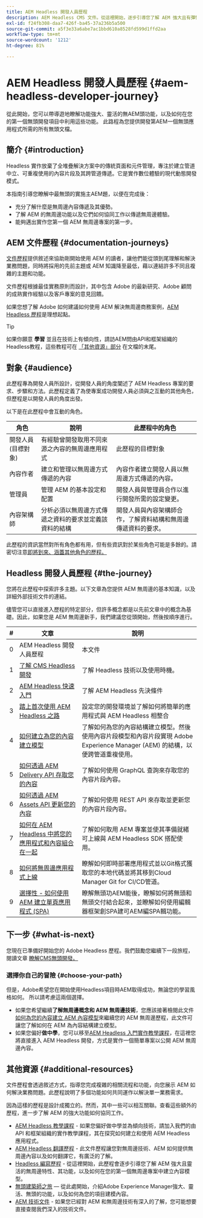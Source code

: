 ```yaml
---
title: AEM Headless 開發人員歷程
description: AEM Headless CMS 文件。從這裡開始，逐步引導您了解 AEM 強大且有彈性的無周邊功能、其功能，以及如何在您的第一個開發專案中運用這些功能。
exl-id: f24fb308-daa7-426f-ba45-37a236b5a500
source-git-commit: a5f3e33a6abe7ac1bbd610a8528fd599d1ffd2aa
workflow-type: tm+mt
source-wordcount: '1212'
ht-degree: 81%

---
```


# AEM Headless 開發人員歷程 {#aem-headless-developer-journey}

從此開始，您可以帶導遊地瞭解功能強大、靈活的無AEM頭功能，以及如何在您的第一個無頭開發項目中利用這些功能。 此路程為您提供開發第AEM一個無頭應用程式所需的所有無頭文檔。

## 簡介 {#introduction}

Headless 實作放棄了全堆疊解決方案中的傳統頁面和元件管理，專注於建立管道中立、可重複使用的內容片段及其跨管道傳遞。它是實作數位體驗的現代動態開發模式。

本指南引導您瞭解中最無頭的實施主AEM題，以便在完成後：

* 充分了解什麼是無周邊內容傳遞及其優勢。
* 了解 AEM 的無周邊功能以及它們如何協同工作以傳遞無周邊體驗。
* 能夠邁出實作您第一個 AEM 無周邊專案的第一步。

## AEM 文件歷程 {#documentation-journeys}

[文件歷程](/help/journey-documentation/home.md)提供敘述來協助剛開始使用 AEM 的讀者，讓他們能從頭到尾理解和解決業務問題，同時將採用的先前主題或 AEM 知識降至最低，藉以連結許多不同且複雜的主題和功能。

文件歷程根據最佳實務原則而設計，其中包含 Adobe 的最新研究、Adobe 顧問的成熟實作經驗以及客戶專案的意見回饋。

如果您想了解 Adobe 如何建議如何使用 AEM 解決無周邊商務案例，[AEM Headless 歷程](/help/journey-headless/home.md)是理想起點。

>[!TIP]
>
>如果你願意 **學習** 並且在技術上有傾向性，請訪AEM問由API和框架組織的Headless教程，這些教程可在 [「其他資源」部分](#additional-resources) 在文檔的末尾。

## 對象 {#audience}

此歷程專為開發人員所設計，從開發人員的角度闡述了 AEM Headless 專案的要求、步驟和方法。此歷程定義了為使專案成功開發人員必須與之互動的其他角色，但歷程是以開發人員的角度出發。

以下是在此歷程中會互動的角色。

| 角色 | 說明 | 此歷程中的角色 |
|---|---|---|
| 開發人員 (目標對象) | 有經驗曾開發取用不同來源之內容的無周邊應用程式 | 此歷程的目標對象 |
| 內容作者 | 建立和管理以無周邊方式傳遞的內容 | 內容作者建立開發人員以無周邊方式傳遞的內容。 |
| 管理員 | 管理 AEM 的基本設定和配置 | 開發人員與管理員合作以進行開發所需的設定變更。 |
| 內容架構師 | 分析必須以無周邊方式傳遞之資料的要求並定義該資料的結構 | 開發人員與內容架構師合作，了解資料結構和無周邊傳遞資料的要求。 |

此歷程的資訊當然對所有角色都有用，但有些資訊對於某些角色可能是多餘的。請密切注意[即將到來、涵蓋其他角色的歷程。](/help/journey-documentation/home.md#journeys)

## Headless 開發人員歷程 {#the-journey}

您將在此歷程中探索許多主題。以下文章為您提供 AEM 無周邊的基本知識，以及詳細外部技術文件的連結。

儘管您可以直接進入歷程的特定部分，但許多概念都是以先前文章中的概念為基礎。因此，如果您是 AEM 無周邊新手，我們建議您從頭開始，然後按順序進行。

| # | 文章 | 說明 |
|---|---|---|
| 0 | AEM Headless 開發人員歷程 | 本文件 |
| 1 | [了解 CMS Headless 開發](learn-about.md) | 了解 Headless 技術以及使用時機。 |
| 2 | [AEM Headless 快速入門](getting-started.md) | 了解 AEM Headless 先決條件 |
| 3 | [踏上首次使用 AEM Headless 之路](path-to-first-experience.md) | 設定您的開發環境並了解如何將簡單的應用程式與 AEM Headless 相整合 |
| 4 | [如何建立為您的內容建立模型](model-your-content.md) | 了解如何為您的內容結構建立模型。然後使用內容片段模型和內容片段實現 Adobe Experience Manager (AEM) 的結構，以便跨管道重複使用。 |
| 5 | [如何透過 AEM Delivery API 存取您的內容](access-your-content.md) | 了解如何使用 GraphQL 查詢來存取您的內容片段內容。 |
| 6 | [如何透過 AEM Assets API 更新您的內容](update-your-content.md) | 了解如何使用 REST API 來存取並更新您的內容片段內容。 |
| 7 | [如何在 AEM Headless 中將您的應用程式和內容組合在一起](put-it-all-together.md)  | 了解如何取用 AEM 專案並使其準備就緒可上線與 AEM Headless SDK 搭配使用。 |
| 8 | [如何將無周邊應用程式上線](go-live.md) | 瞭解如何即時部署應用程式並以Git格式獲取您的本地代碼並將其移到Cloud Manager Git for CI/CD管道。 |
| 9 | [選擇性 - 如何使用 AEM 建立單頁應用程式 (SPA)](create-spa.md) | 瞭解無頭功AEM能後，瞭解如何將無頭和無頭交付結合起來，並瞭解如何使用編輯器框架創SPA建可AEM編SPA輯功能。 |

## 下一步 {#what-is-next}

您現在已準備好開始您的 Adobe Headless 歷程。我們鼓勵您繼續下一段旅程，閱讀文章 [瞭解CMS無頭開發。](learn-about.md)

### 選擇你自己的冒險 {#choose-your-path}

但是，Adobe希望您在開始使用Headless項目時AEM取得成功，無論您的學習風格如何。 所以請考慮這兩個選擇。

* 如果您希望繼續&#x200B;**了解無周邊概念和 AEM 無周邊技術**，您應該接著檢閱此文件[如何為您的內容建立 AEM 內容模型](model-your-content.md)來繼續您的 AEM 無周邊歷程，此文件可讓您了解如何在 AEM 為內容結構建立模型。
* 如果您偏好&#x200B;**做中學**，您可以移至[AEM Headless 入門實作教學課程](https://experienceleague.adobe.com/docs/experience-manager-learn/getting-started-with-aem-headless/graphql/multi-step/overview.html)，在這裡您將直接進入 AEM Headless 開發，方式是實作一個簡單專案以公開 AEM 無周邊內容。

## 其他資源 {#additional-resources}

文件歷程會透過敘述方式，指導您完成複雜的相關流程和功能，向您展示 AEM 如何解決業務問題。此歷程說明了多個功能如何共同運作以解決單一業務需求。

因為這樣的歷程是設計成獨立的。然而，其中一些可以相互關聯。查看這些額外的歷程，進一步了解 AEM 的強大功能如何協同工作。

* [AEM Headless 教學課程](https://experienceleague.adobe.com/docs/experience-manager-learn/getting-started-with-aem-headless/overview.html) - 如果您偏好做中學並為傾向技術，請加入我們的由 API 和框架組織的實作教學課程，其在探究如何建立和使用 AEM Headless 應用程式。
* [AEM Headless 翻譯歷程](/help/journey-headless/translation/overview.md) - 此文件歷程讓您對無周邊技術、AEM 如何提供無周邊內容以及如何翻譯它，有廣泛的了解。
* [Headless 編寫歷程](/help/journey-headless/author/overview.md) - 從這裡開始，此歷程會逐步引導您了解 AEM 強大且靈活的無周邊特性、其功能，以及如何在您的第一個無周邊專案中建立內容模型。
* [無頭建築師之旅](/help/journey-headless/architect/overview.md)  — 從此處開始，介紹Adobe Experience Manager強大、靈活、無頭的功能，以及如何為您的項目建模內容。
* [AEM 技術文件](https://experienceleague.adobe.com/docs/experience-manager-65.html?lang=zh-Hant) - 如果您已經對 AEM 和無周邊技術有深入的了解，您可能想要直接查閱我們深入的技術文件。
